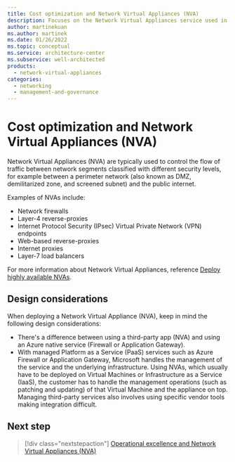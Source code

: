 ```yaml
---
title: Cost optimization and Network Virtual Appliances (NVA)
description: Focuses on the Network Virtual Appliances service used in the Networking solution to provide design considerations related to Cost optimization.
author: martinekuan
ms.author: martinek
ms.date: 01/26/2022
ms.topic: conceptual
ms.service: architecture-center
ms.subservice: well-architected
products:
  - network-virtual-appliances
categories:
  - networking
  - management-and-governance
---
```


# Cost optimization and Network Virtual Appliances (NVA)

Network Virtual Appliances (NVA) are typically used to control the flow of traffic between network segments classified with different security levels, for example between a perimeter network (also known as DMZ, demilitarized zone, and screened subnet) and the public internet.

Examples of NVAs include:

- Network firewalls
- Layer-4 reverse-proxies
- Internet Protocol Security (IPsec) Virtual Private Network (VPN) endpoints
- Web-based reverse-proxies
- Internet proxies
- Layer-7 load balancers

For more information about Network Virtual Appliances, reference [Deploy highly available NVAs](/azure/architecture/reference-architectures/dmz/nva-ha?tabs=cli).

## Design considerations

When deploying a Network Virtual Appliance (NVA), keep in mind the following design considerations:

- There's a difference between using a third-party app (NVA) and using an Azure native service (Firewall or Application Gateway).
- With managed Platform as a Service (PaaS) services such as Azure Firewall or Application Gateway, Microsoft handles the management of the service and the underlying infrastructure. Using NVAs, which usually have to be deployed on Virtual Machines or Infrastructure as a Service (IaaS), the customer has to handle the management operations (such as patching and updating) of that Virtual Machine and the appliance on top. Managing third-party services also involves using specific vendor tools making integration difficult.

## Next step

> [!div class="nextstepaction"]
> [Operational excellence and Network Virtual Appliances (NVA)](operational-excellence.md)
